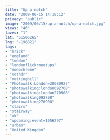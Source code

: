 ```yaml
---
title: "Up a notch"
date: "2009-06-15 14:18:12"
privacy: "public"
image: "2009/06/15/up-a-notch/up-a-notch.jpg"
views: "46"
faves: "1"
lat: "51506265"
lng: "-198821"
tags:
- "brick"
- "england"
- "london"
- "londonflickrmeetups"
- "monochrome"
- "nothdr"
- "nottinghill"
- "Photowalk:London=20080927"
- "photowalking:london092708"
- "photowalking:london270908"
- "photowalking092708"
- "photowalking270908"
- "stairs"
- "stairway"
- "uk"
- "upcoming:event=1056297"
- "urban"
- "United Kingdom"
---
```

<a href="/photos/2009/06/15/up-a-notch" rel="nofollow"></a>
